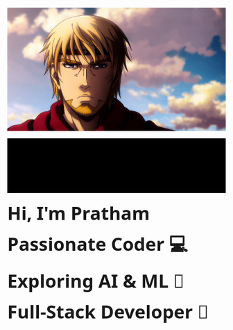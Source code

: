 <p align="center">
  <img src="yo.webp" alt="Vinland Saga Banner" width="800"/>
</p>
<svg xmlns="http://www.w3.org/2000/svg" viewBox="0 0 800 200">
  <style>
    .text {
      font-family: 'Segoe UI', sans-serif;
      font-size: 42px;
      font-weight: bold;
      fill: white;
      stroke: black;
      stroke-width: 2px;
    }
    @keyframes slide {
      0% { clip-path: inset(0 100% 0 0); opacity: 0; }
      10% { clip-path: inset(0 0 0 0); opacity: 1; }
      25% { clip-path: inset(0 0 0 0); opacity: 1; }
      35% { clip-path: inset(0 0 0 100%); opacity: 0; }
      100% { clip-path: inset(0 0 0 100%); opacity: 0; }
    }
  </style>

  <!-- Background -->
  <rect width="100%" height="100%" fill="black"/>

  <!-- Line 1 -->
  <text x="50%" y="40%" text-anchor="middle" alignment-baseline="middle"
        class="text"
        style="animation: slide 16s infinite;">
    Hi, I'm Pratham
  </text>

  <!-- Line 2 -->
  <text x="50%" y="50%" text-anchor="middle" alignment-baseline="middle"
        class="text"
        style="animation: slide 16s infinite; animation-delay: 4s;">
    Passionate Coder 💻
  </text>

  <!-- Line 3 -->
  <text x="50%" y="60%" text-anchor="middle" alignment-baseline="middle"
        class="text"
        style="animation: slide 16s infinite; animation-delay: 8s;">
    Exploring AI & ML 🤖
  </text>

  <!-- Line 4 -->
  <text x="50%" y="70%" text-anchor="middle" alignment-baseline="middle"
        class="text"
        style="animation: slide 16s infinite; animation-delay: 12s;">
    Full-Stack Developer 🚀
  </text>
</svg>
